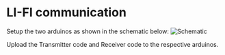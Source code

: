 # LI-FI communication

Setup the two arduinos as shown in the schematic below:
![Schematic](<img width="1418" height="712" alt="lifi schematic" src="https://github.com/user-attachments/assets/a66179dc-93ae-4038-b99e-b1e976a2f409" />)


Upload the Transmitter code and Receiver code to the respective arduinos.
